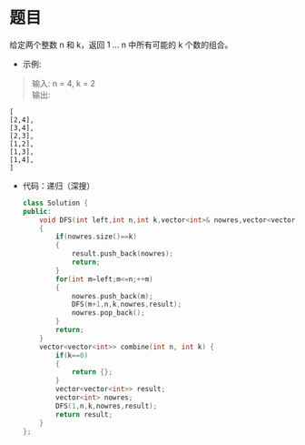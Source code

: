 # 题目
给定两个整数 n 和 k，返回 1 ... n 中所有可能的 k 个数的组合。

* 示例:

>输入: n = 4, k = 2<br>
>输出:

    [
    [2,4],
    [3,4],
    [2,3],
    [1,2],
    [1,3],
    [1,4],
    ]

* 代码：递归（深搜）
    ```C++
    class Solution {
    public:
        void DFS(int left,int n,int k,vector<int>& nowres,vector<vector<int>>& result)
        {
            if(nowres.size()==k)
            {
                result.push_back(nowres);
                return;
            }
            for(int m=left;m<=n;++m)
            {
                nowres.push_back(m);
                DFS(m+1,n,k,nowres,result);
                nowres.pop_back();
            }
            return;
        }
        vector<vector<int>> combine(int n, int k) {
            if(k==0)
            {
                return {};
            }
            vector<vector<int>> result;
            vector<int> nowres;
            DFS(1,n,k,nowres,result);
            return result;
        }
    };
    ```